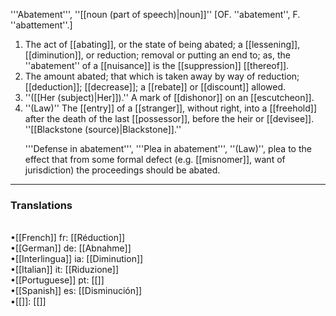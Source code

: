 '''Abatement''', ''[[noun (part of speech)|noun]]'' [OF. ''abatement'', F. ''abattement''.]

<ol>
<li>The act of [[abating]], or the state of being abated; a [[lessening]], [[diminution]], or reduction; removal or putting an end to; as, the ''abatement'' of a [[nuisance]] is the [[suppression]] [[thereof]].

<li> The amount abated; that which is taken away by way of reduction; [[deduction]]; [[decrease]]; a [[rebate]] or [[discount]] allowed.

<li> ''([[Her (subject)|Her]]).'' A mark of [[dishonor]] on an [[escutcheon]].

<li> ''(Law)'' The [[entry]] of a [[stranger]], without right, into a [[freehold]] after the death of the last [[possessor]], before the heir or [[devisee]]. ''[[Blackstone (source)|Blackstone]].''

'''Defense in abatement''', '''Plea in abatement''', ''(Law)'', plea to the effect that from some formal defect (e.g. [[misnomer]], want of jurisdiction) the proceedings should be abated.
</ol>

<HR> <P> <H3>Translations</H3><BR>•[[French]] fr: [[Réduction]]<BR>•[[German]] de: [[Abnahme]]<BR>•[[Interlingua]] ia: [[Diminution]]<BR>•[[Italian]] it: [[Riduzione]]<BR>•[[Portuguese]] pt: [[]]<BR>•[[Spanish]] es: [[Disminución]]<BR>•[[]]: [[]]